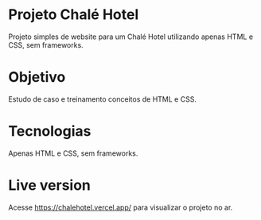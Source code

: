 # Projeto Chalé Hotel

Projeto simples de website para um Chalé Hotel utilizando apenas HTML e CSS, sem frameworks.

# Objetivo

Estudo de caso e treinamento conceitos de HTML e CSS.

# Tecnologias

Apenas HTML e CSS, sem frameworks.

# Live version

Acesse https://chalehotel.vercel.app/ para visualizar o projeto no ar.
